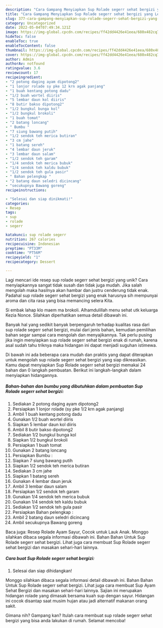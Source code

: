 ```yaml
---
description: "Cara Gampang Menyiapkan Sup Rolade segerr sehat bergizi yang Lezat Sekali"
title: "Cara Gampang Menyiapkan Sup Rolade segerr sehat bergizi yang Lezat Sekali"
slug: 377-cara-gampang-menyiapkan-sup-rolade-segerr-sehat-bergizi-yang-lezat-sekali
category: Uncategorized
date: 2022-05-04T07:49:34.121Z
image: https://img-global.cpcdn.com/recipes/ff42dd4426e41eea/680x482cq70/sup-rolade-segerr-sehat-bergizi-foto-resep-utama.jpg
hideToc: false
enableToc: true
enableTocContent: false
thumbnail: https://img-global.cpcdn.com/recipes/ff42dd4426e41eea/680x482cq70/sup-rolade-segerr-sehat-bergizi-foto-resep-utama.jpg
cover: https://img-global.cpcdn.com/recipes/ff42dd4426e41eea/680x482cq70/sup-rolade-segerr-sehat-bergizi-foto-resep-utama.jpg
author: Admin
authorAv: notfound
ratingvalue: 3.6
reviewcount: 17
recipeingredient:
- "2 potong daging ayam dipotong2"
- "1 lonjor rolade sy pke 12 krn agak panjang"
- "1 buah kentang potong dadu"
- "1/2 buah wortel diiris"
- "5 lembar daun kol diiris"
- "8 butir bakso dipotong2"
- "1/2 bungkul bunga kol"
- "1/2 bungkul brokoli"
- "1 buah tomat"
- "2 batang loncang"
- " Bumbu "
- "7 siung bawang putih"
- "1/2 sendok teh merica butiran"
- "3 cm jahe"
- "1 batang sereh"
- "4 lembar daun jeruk"
- "3 lembar daun salam"
- "1/2 sendok teh garam"
- "1/4 sendok teh merica bubuk"
- "1/4 sendok teh kaldu bubuk"
- "1/2 sendok teh gula pasir"
- " Bahan pelengkap "
- "2 batang daun seledri dicincang"
- "secukupnya Bawang goreng"
recipeinstructions:

- "Selesai dan siap dinikmati!"
categories:
- Resep
tags:
- sup
- rolade
- segerr

katakunci: sup rolade segerr 
nutrition: 267 calories
recipecuisine: Indonesian
preptime: "PT33M"
cooktime: "PT56M"
recipeyield: "1"
recipecategory: Dessert

---
```





Lagi mencari ide resep sup rolade segerr sehat bergizi yang unik? Cara menyiapkannya sangat tidak susah dan tidak juga mudah. Jika salah mengolah maka hasilnya akan hambar dan justru cenderung tidak enak. Padahal sup rolade segerr sehat bergizi yang enak harusnya sih mempunyai aroma dan cita rasa yang bisa memancing selera Kita.





Si embak lahap klo maem ma brokoli. Alhamdulillah menu sehat utk keluarga Kezia Nonce. Silahkan diperhatikan semua detail dibawah ini.

Banyak hal yang sedikit banyak berpengaruh terhadap kualitas rasa dari sup rolade segerr sehat bergizi, mulai dari jenis bahan, kemudian pemilihan bahan segar sampai cara mengolah dan menyajikannya. Tak perlu pusing jika ingin menyiapkan sup rolade segerr sehat bergizi enak di rumah, karena asal sudah tahu triknya maka hidangan ini dapat menjadi suguhan istimewa.






Di bawah ini ada beberapa cara mudah dan praktis yang dapat diterapkan untuk mengolah sup rolade segerr sehat bergizi yang siap dikreasikan. Kamu dapat menyiapkan Sup Rolade segerr sehat bergizi memakai 24 bahan dan 0 langkah pembuatan. Berikut ini langkah-langkah dalam menyiapkan hidangannya.

<!--inarticleads1-->

##### Bahan-bahan dan bumbu yang dibutuhkan dalam pembuatan Sup Rolade segerr sehat bergizi:

1. Sediakan 2 potong daging ayam dipotong2
1. Persiapkan 1 lonjor rolade (sy pke 1/2 krn agak panjang)
1. Ambil 1 buah kentang potong dadu
1. Gunakan 1/2 buah wortel diiris
1. Siapkan 5 lembar daun kol diiris
1. Ambil 8 butir bakso dipotong2
1. Sediakan 1/2 bungkul bunga kol
1. Siapkan 1/2 bungkul brokoli
1. Persiapkan 1 buah tomat
1. Gunakan 2 batang loncang
1. Persiapkan  Bumbu :
1. Siapkan 7 siung bawang putih
1. Siapkan 1/2 sendok teh merica butiran
1. Sediakan 3 cm jahe
1. Siapkan 1 batang sereh
1. Gunakan 4 lembar daun jeruk
1. Ambil 3 lembar daun salam
1. Persiapkan 1/2 sendok teh garam
1. Gunakan 1/4 sendok teh merica bubuk
1. Gunakan 1/4 sendok teh kaldu bubuk
1. Sediakan 1/2 sendok teh gula pasir
1. Persiapkan  Bahan pelengkap :
1. Ambil 2 batang daun seledri dicincang
1. Ambil secukupnya Bawang goreng


Baca juga: Resep Rolade Ayam Sayur, Cocok untuk Lauk Anak. Monggo silahkan dibaca segala informasi dibawah ini. Bahan Bahan Untuk Sup Rolade segerr sehat bergizi. Lihat juga cara membuat Sup Rolade segerr sehat bergizi dan masakan sehari-hari lainnya. 

<!--inarticleads2-->

##### Cara buat Sup Rolade segerr sehat bergizi:


1. Selesai dan siap dihidangkan!

Monggo silahkan dibaca segala informasi detail dibawah ini. Bahan Bahan Untuk Sup Rolade segerr sehat bergizi. Lihat juga cara membuat Sup Ayam Sehat Bergizi dan masakan sehari-hari lainnya. Sajian ini merupakan hidangan rolade yang dimasak bersama kuah sup dengan sayur. Hidangan ini cocok disantap saat musim hujan atau jadi alternatif makanan orang sakit. 

Gimana nih? Gampang kan? Itulah cara membuat sup rolade segerr sehat bergizi yang bisa anda lakukan di rumah. Selamat mencoba!
